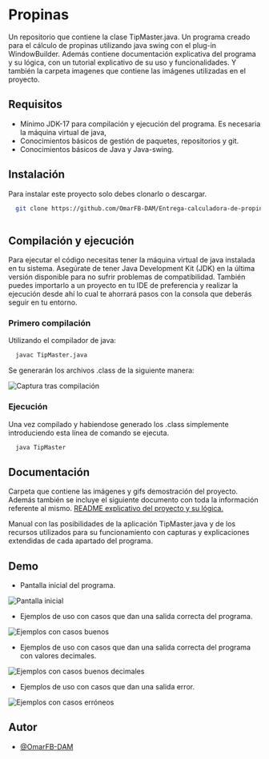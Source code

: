 
# Propinas

Un repositorio que contiene la clase TipMaster.java. Un programa creado para el cálculo de propinas utilizando java swing con el plug-in WindowBuilder. Además contiene documentación explicativa del programa y su lógica, con un tutorial explicativo de su uso y funcionalidades. Y también la carpeta imagenes que contiene las imágenes utilizadas en el proyecto.

## Requisitos

- Mínimo JDK-17 para compilación y ejecución del programa. Es necesaria la máquina virtual de java,
- Conocimientos básicos de gestión de paquetes, repositorios y git. 
- Conocimientos básicos de Java y Java-swing.

## Instalación
Para instalar este proyecto solo debes clonarlo o descargar.

```bash
  git clone https://github.com/OmarFB-DAM/Entrega-calculadora-de-propinas.git
 
```
## Compilación y ejecución

Para ejecutar el código necesitas tener la máquina virtual de java instalada en tu sistema.
Asegúrate de tener Java Development Kit (JDK) en la última versión disponible para no sufrir problemas de compatibilidad. También puedes importarlo a un proyecto en tu IDE de preferencia y realizar la ejecución desde ahí lo cual te ahorrará pasos con la consola que deberás seguir en tu entorno.

### Primero compilación
Utilizando el compilador de java:
```bash
  javac TipMaster.java
```
Se generarán los archivos .class de la siguiente manera:

![Captura tras compilación](https://github.com/OmarFB-DAM/Entrega-calculadora-de-propinas/blob/main/Documentaci%C3%B3n/Captura%20tras%20compilaci%C3%B3n.png)

### Ejecución
Una vez compilado y habiendose generado los .class simplemente introduciendo esta línea de comando se ejecuta.
```bash
  java TipMaster
```

## Documentación

Carpeta que contiene las imágenes y gifs demostración del proyecto. Además también se incluye el siguiente documento con toda la información referente al mismo.
[README explicativo del proyecto y su lógica.](https://github.com/OmarFB-DAM/Entrega-calculadora-de-propinas/tree/main/Documentación)

Manual con las posibilidades de la aplicación TipMaster.java y de los recursos utilizados para su funcionamiento con capturas y explicaciones extendidas de cada apartado del programa.



## Demo

* Pantalla inicial del programa.

![Pantalla inicial](https://github.com/OmarFB-DAM/Entrega-calculadora-de-propinas/blob/main/Documentaci%C3%B3n/Captura%20de%20pantalla%20inicial.png)

* Ejemplos de uso con casos que dan una salida correcta del programa. 

![Ejemplos con casos buenos](https://github.com/OmarFB-DAM/Entrega-calculadora-de-propinas/blob/main/Documentaci%C3%B3n/capturaCasosBuenos.gif)

* Ejemplos de uso con casos que dan una salida correcta del programa con valores decimales. 

![Ejemplos con casos buenos decimales](https://github.com/OmarFB-DAM/Entrega-calculadora-de-propinas/blob/main/Documentaci%C3%B3n/capturaCasosBuenosDecimales.gif)

* Ejemplos de uso con casos que dan una salida error. 

![Ejemplos con casos erróneos](https://github.com/OmarFB-DAM/Entrega-calculadora-de-propinas/blob/main/Documentaci%C3%B3n/capturaCasosMalos.gif)
## Autor

- [@OmarFB-DAM](https://github.com/OmarFB-DAM)

